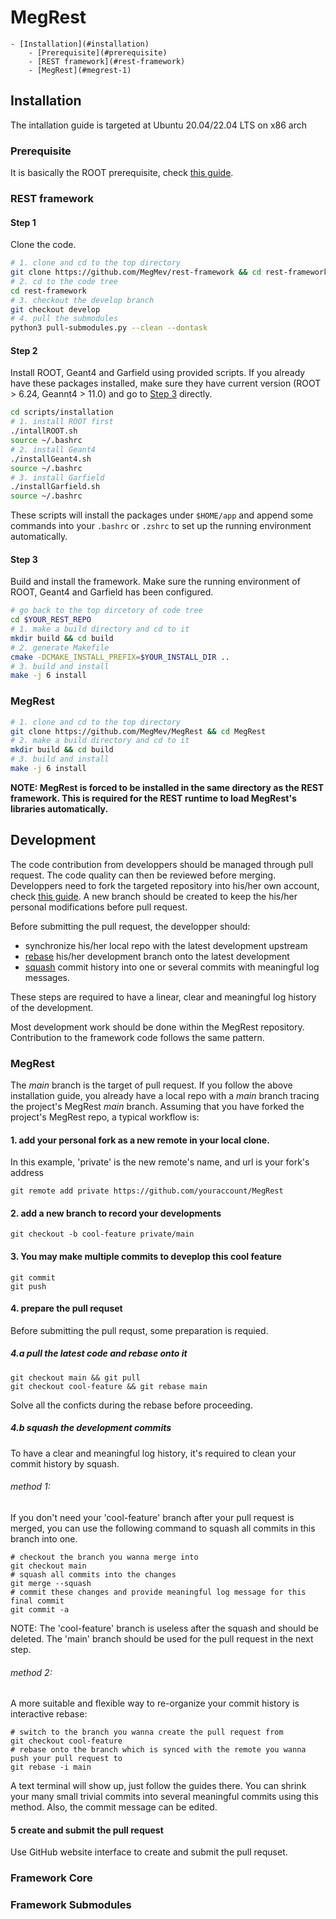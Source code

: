 # MegRest
<!-- markdown-toc start - Don't edit this section. Run M-x markdown-toc-refresh-toc -->

    - [Installation](#installation)
        - [Prerequisite](#prerequisite)
        - [REST framework](#rest-framework)
        - [MegRest](#megrest-1)

<!-- markdown-toc end -->

## Installation
The intallation guide is targeted at Ubuntu 20.04/22.04 LTS on x86 arch

### Prerequisite
It is basically the ROOT prerequisite, check [this guide](https://root.cern/install/dependencies/).

### REST framework
#### Step 1
Clone the code.
```bash
# 1. clone and cd to the top directory
git clone https://github.com/MegMev/rest-framework && cd rest-framework
# 2. cd to the code tree
cd rest-framework
# 3. checkout the develop branch
git checkout develop
# 4. pull the submodules
python3 pull-submodules.py --clean --dontask
```

#### Step 2
Install ROOT, Geant4 and Garfield using provided scripts.
If you already have these packages installed, make sure they have current version (ROOT > 6.24, Geannt4 > 11.0) and go to [Step 3](#step-3) directly.
```bash
cd scripts/installation
# 1. install ROOT first
./intallROOT.sh
source ~/.bashrc
# 2. install Geant4
./installGeant4.sh
source ~/.bashrc
# 3. install Garfield
./installGarfield.sh
source ~/.bashrc
```
These scripts will install the packages under `$HOME/app` and append some commands into your `.bashrc` or `.zshrc` to
set up the running environment automatically.

#### Step 3
Build and install the framework.
Make sure the running environment of ROOT, Geant4 and Garfield has been configured.
```bash
# go back to the top dircetory of code tree
cd $YOUR_REST_REPO
# 1. make a build directory and cd to it
mkdir build && cd build
# 2. generate Makefile
cmake -DCMAKE_INSTALL_PREFIX=$YOUR_INSTALL_DIR ..
# 3. build and install
make -j 6 install
```

### MegRest
```bash
# 1. clone and cd to the top directory
git clone https://github.com/MegMev/MegRest && cd MegRest
# 2. make a build directory and cd to it
mkdir build && cd build
# 3. build and install
make -j 6 install
```
**NOTE:
MegRest is forced to be installed in the same directory as the REST framework.
This is required for the REST runtime to load MegRest's libraries automatically.**

## Development
The code contribution from developpers should be managed through pull request.
The code quality can then be reviewed before merging.
Developpers need to fork the targeted repository into his/her own account, check [this guide](https://docs.github.com/en/get-started/quickstart/contributing-to-projects).
A new branch should be created to keep the his/her personal modifications before pull request.

Before submitting the pull request, the developper should:
- synchronize his/her local repo with the latest development upstream
- [rebase](https://www.atlassian.com/git/tutorials/rewriting-history/git-rebase) his/her development branch onto the latest development
- [squash](https://www.baeldung.com/ops/git-squash-commits) commit history into one or several commits with meaningful log messages.

These steps are required to have a linear, clear and meaningful log history of the development.

Most development work should be done within the MegRest repository.
Contribution to the framework code follows the same pattern.

### MegRest
The _main_ branch is the target of pull request.
If you follow the above installation guide, you already have a local repo with a _main_ branch tracing  the project's MegRest _main_ branch.
Assuming that you have forked the project's MegRest repo, a typical workflow is:

#### 1. add your personal fork as a new remote in your local clone.
In this example, 'private' is the new remote's name, and url is your fork's address
```
git remote add private https://github.com/youraccount/MegRest
```
#### 2. add a new branch to record your developments
```
git checkout -b cool-feature private/main
```

#### 3. You may make multiple commits to deveplop this cool feature
```
git commit
git push
```

#### 4. prepare the pull requset

Before submitting the pull requst, some preparation is requied.
##### 4.a pull the latest code and rebase onto it
```
git checkout main && git pull
git checkout cool-feature && git rebase main
```
Solve all the conficts during the rebase before proceeding.

##### 4.b squash the development commits
To have a clear and meaningful log history, it's required to clean your commit history by squash.

###### method 1: 
If you don't need your 'cool-feature' branch after your pull request is merged, you can use the following command to squash all commits in
this branch into one.
```
# checkout the branch you wanna merge into
git checkout main 
# squash all commits into the changes
git merge --squash 
# commit these changes and provide meaningful log message for this final commit
git commit -a
```
NOTE: The 'cool-feature' branch is useless after the squash and should be deleted.
The 'main' branch should be used for the pull request in the next step.

###### method 2:
A more suitable and flexible way to re-organize your commit history is interactive rebase:
```
# switch to the branch you wanna create the pull request from
git checkout cool-feature
# rebase onto the branch which is synced with the remote you wanna push your pull request to
git rebase -i main
```

A text terminal will show up, just follow the guides there.
You can shrink your many small trivial commits into several meaningful commits using this method.
Also, the commit message can be edited.

#### 5 create and submit the pull request
Use GitHub website interface to create and submit the pull requset.

### Framework Core

### Framework Submodules
